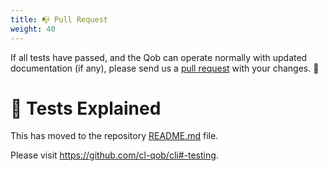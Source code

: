 ```yaml
---
title: 📭 Pull Request
weight: 40
---
```


If all tests have passed, and the Qob can operate normally with updated
documentation (if any), please send us a [pull request](https://github.com/cl-qob/cli/pulls)
with your changes. 🎊

# 🧪 Tests Explained

This has moved to the repository [README.md](https://github.com/cl-qob/cli/blob/master/README.md) file.

Please visit https://github.com/cl-qob/cli#-testing.
